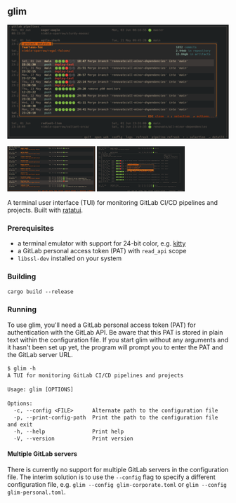 ## glim

![GitLab Pipelines](screenshots/gitlab_pipelines.png)

[![GitLab Projects](screenshots/gitlab_projects_thumbnail.png)](screenshots/gitlab_projects.png)
[![Pipeline Actions](screenshots/pipeline_actions_thumbnail.png)](screenshots/pipeline_actions.png)

A terminal user interface (TUI) for monitoring GitLab CI/CD pipelines and projects.
Built with [ratatui](https://ratatui.rs/).

### Prerequisites
- a terminal emulator with support for 24-bit color, e.g. [kitty](https://sw.kovidgoyal.net/kitty/)
- a GitLab personal access token (PAT) with `read_api` scope
- `libssl-dev` installed on your system

### Building
```
cargo build --release 
```

### Running

To use glim, you'll need a GitLab personal access token (PAT) for authentication with the GitLab API.
Be aware that this PAT is stored in plain text within the configuration file. If you start glim
without any arguments and it hasn't been set up yet, the program will prompt you to enter the PAT
and the GitLab server URL.

```
$ glim -h
A TUI for monitoring GitLab CI/CD pipelines and projects

Usage: glim [OPTIONS]

Options:
  -c, --config <FILE>      Alternate path to the configuration file
  -p, --print-config-path  Print the path to the configuration file and exit
  -h, --help               Print help
  -V, --version            Print version
```

#### Multiple GitLab servers

There is currently no support for multiple GitLab servers in the configuration file. The interim
solution is to use the `--config` flag to specify a different configuration file, e.g. 
`glim --config glim-corporate.toml` or `glim --config glim-personal.toml`.
